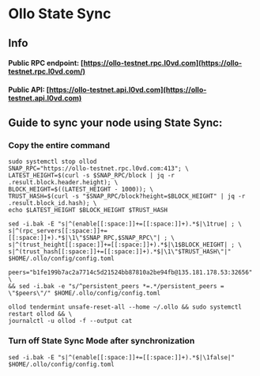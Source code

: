 # Ollo State Sync

## Info
#### Public RPC endpoint: [https://ollo-testnet.rpc.l0vd.com](https://ollo-testnet.rpc.l0vd.com/)
#### Public API: [https://ollo-testnet.api.l0vd.com](https://ollo-testnet.api.l0vd.com)

## Guide to sync your node using State Sync:

### Copy the entire command
```
sudo systemctl stop ollod
SNAP_RPC="https://ollo-testnet.rpc.l0vd.com:413"; \
LATEST_HEIGHT=$(curl -s $SNAP_RPC/block | jq -r .result.block.header.height); \
BLOCK_HEIGHT=$((LATEST_HEIGHT - 1000)); \
TRUST_HASH=$(curl -s "$SNAP_RPC/block?height=$BLOCK_HEIGHT" | jq -r .result.block_id.hash); \
echo $LATEST_HEIGHT $BLOCK_HEIGHT $TRUST_HASH

sed -i.bak -E "s|^(enable[[:space:]]+=[[:space:]]+).*$|\1true| ; \
s|^(rpc_servers[[:space:]]+=[[:space:]]+).*$|\1\"$SNAP_RPC,$SNAP_RPC\"| ; \
s|^(trust_height[[:space:]]+=[[:space:]]+).*$|\1$BLOCK_HEIGHT| ; \
s|^(trust_hash[[:space:]]+=[[:space:]]+).*$|\1\"$TRUST_HASH\"|" $HOME/.ollo/config/config.toml

peers="b1fe199b7ac2a7714c5d21524bb87810a2be94fb@135.181.178.53:32656" \
&& sed -i.bak -e "s/^persistent_peers *=.*/persistent_peers = \"$peers\"/" $HOME/.ollo/config/config.toml 

ollod tendermint unsafe-reset-all --home ~/.ollo && sudo systemctl restart ollod && \
journalctl -u ollod -f --output cat
```

### Turn off State Sync Mode after synchronization
```
sed -i.bak -E "s|^(enable[[:space:]]+=[[:space:]]+).*$|\1false|" $HOME/.ollo/config/config.toml
```
